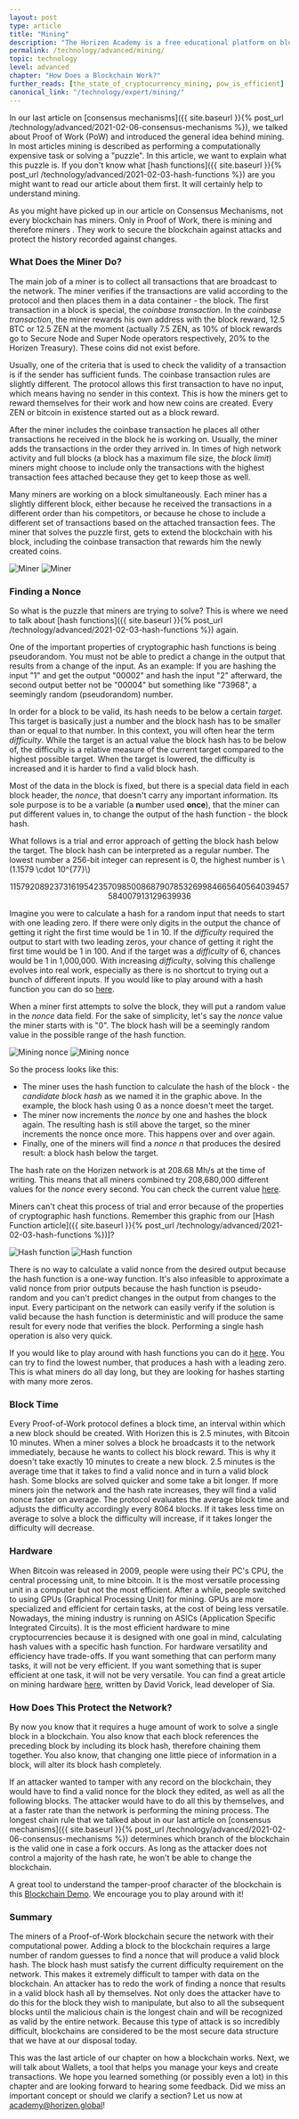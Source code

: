```yaml
---
layout: post
type: article
title: "Mining"
description: "The Horizen Academy is a free educational platform on blockchain technology, cryptocurrency, and privacy. In this article, you learn about how cryptocurrency miners secure the blockchain with their computational power at an advanced level."
permalink: /technology/advanced/mining/
topic: technology
level: advanced
chapter: "How Does a Blockchain Work?"
further_reads: [the_state_of_cryptocurrency_mining, pow_is_efficient]
canonical_link: "/technology/expert/mining/"
---
```


In our last article on [consensus mechanisms]({{ site.baseurl }}{% post_url /technology/advanced/2021-02-06-consensus-mechanisms %}), we talked about Proof of Work (PoW) and introduced the general idea behind mining. In most articles mining is described as performing a computationally expensive task or solving a "puzzle". In this article, we want to explain what this puzzle is.
If you don't know what [hash functions]({{ site.baseurl }}{% post_url /technology/advanced/2021-02-03-hash-functions %}) are you might want to read our article about them first. It will certainly help to understand mining.

As you might have picked up in our article on Consensus Mechanisms, not every blockchain has miners. Only in Proof of Work, there is mining and therefore miners . They work to secure the blockchain against attacks and protect the history recorded against changes.

### What Does the Miner Do?

The main job of a miner is to collect all transactions that are broadcast to the network. The miner verifies if the transactions are valid according to the protocol and then places them in a data container - the block. The first transaction in a block is special, the _coinbase transaction_. In the _coinbase transaction_, the miner rewards his own address with the block reward, 12.5 BTC or 12.5 ZEN at the moment (actually 7.5 ZEN, as 10% of block rewards go to Secure Node and Super Node operators respectively, 20% to the Horizen Treasury). These coins did not exist before.

Usually, one of the criteria that is used to check the validity of a transaction is if the sender has sufficient funds. The coinbase transaction rules are slightly different. The protocol allows this first transaction to have no input, which means having no sender in this context. This is how the miners get to reward themselves for their work and how new coins are created. Every ZEN or bitcoin in existence started out as a block reward.

After the miner includes the coinbase transaction he places all other transactions he received in the block he is working on. Usually, the miner adds the transactions in the order they arrived in. In times of high network activity and full blocks (a block has a maximum file size, the *block limit*) miners might choose to include only the transactions with the highest transaction fees attached because they get to keep those as well. 

Many miners are working on a block simultaneously. Each miner has a slightly different block, either because he received the transactions in a different order than his competitors, or because he chose to include a different set of transactions based on the attached transaction fees. The miner that solves the puzzle first, gets to extend the blockchain with his block, including the coinbase transaction that rewards him the newly created coins.

![Miner](/assets/post_files/technology/advanced/2.6-mining/miner_D.jpg)
![Miner](/assets/post_files/technology/advanced/2.6-mining/miner_M.jpg)

### Finding a Nonce

So what is the puzzle that miners are trying to solve? This is where we need to talk about [hash functions]({{ site.baseurl }}{% post_url /technology/advanced/2021-02-03-hash-functions %}) again.

One of the important properties of cryptographic hash functions is being pseudorandom. You must not be able to predict a change in the output that results from a change of the input. As an example: If you are hashing the input "1" and get the output "00002" and hash the input "2" afterward, the second output better not be "00004" but something like "73968", a seemingly random (pseudorandom) number.

In order for a block to be valid, its hash needs to be below a certain *target*. This target is basically just a number and the block hash has to be smaller than or equal to that number. In this context, you will often hear the term *difficulty*. While the target is an actual value the block hash has to be below of, the difficulty is a relative measure of the current target compared to the highest possible target. When the target is lowered, the difficulty is increased and it is harder to find a valid block hash.

Most of the data in the block is fixed, but there is a special data field in each block header, the _nonce_, that doesn't carry any important information. Its sole purpose is to be a variable (a **n**umber used **once**), that the miner can put different values in, to change the output of the hash function - the block hash.

What follows is a trial and error approach of getting the block hash below the target. The block hash can be interpreted as a regular number. The lowest number a 256-bit integer can represent is 0, the highest number is \\(1.1579 \cdot 10^{77}\\)

<center>
115792089237316195423570985008687907853269984665640564039457584007913129639936
</center>

Imagine you were to calculate a hash for a random input that needs to start with one leading zero. If there were only digits in the output the chance of getting it right the first time would be 1 in 10. If the _difficulty_ required the output to start with two leading zeros, your chance of getting it right the first time would be 1 in 100. And if the target was a _difficulty_ of 6, chances would be 1 in 1,000,000. With increasing _difficulty_, solving this challenge evolves into real work, especially as there is no shortcut to trying out a bunch of different inputs. If you would like to play around with a hash function you can do so [here](https://www.fileformat.info/tool/hash.htm).

When a miner first attempts to solve the block, they will put a random value in the _nonce_ data field. For the sake of simplicity, let's say the _nonce_ value the miner starts with is "0". The block hash will be a seemingly random value in the possible range of the hash function.

![Mining nonce](/assets/post_files/technology/advanced/2.6-mining/hashcash_pow_D.jpg)
![Mining nonce](/assets/post_files/technology/advanced/2.6-mining/hashcash_pow_M.jpg)

So the process looks like this:

- The miner uses the hash function to calculate the hash of the block - the *candidate block hash* as we named it in the graphic above. In the example, the block hash using 0 as a nonce doesn't meet the target.
- The miner now increments the _nonce_ by one and hashes the block again. The resulting hash is still above the target, so the miner increments the nonce once more. This happens over and over again.
- Finally, one of the miners will find a *nonce n* that produces the desired result: a block hash below the target.

The hash rate on the Horizen network is at 208.68 Mh/s at the time of writing. This means that all miners combined try 208,680,000 different values for the _nonce_ every second. You can check the current value [here](https://whattomine.com/coins/185-zen-equihash).

Miners can't cheat this process of trial and error because of the properties of cryptographic hash functions. Remember this graphic from our [Hash Function article]({{ site.baseurl }}{% post_url /technology/advanced/2021-02-03-hash-functions %})]?

![Hash function](/assets/post_files/technology/advanced/2.6-mining/hash_function_D.jpg)
![Hash function](/assets/post_files/technology/advanced/2.6-mining/hash_function_M.jpg)

There is no way to calculate a valid nonce from the desired output because the hash function is a one-way function.
It's also infeasible to approximate a valid nonce from prior outputs because the hash function is pseudo-random and you can't predict changes in the output from changes to the input. Every participant on the network can easily verify if the solution is valid because the hash function is deterministic and will produce the same result for every node that verifies the block. Performing a single hash operation is also very quick.

If you would like to play around with hash functions you can do it [here](https://www.fileformat.info/tool/hash.html). You can try to find the lowest number, that produces a hash with a leading zero. This is what miners do all day long, but they are looking for hashes starting with many more zeros.

### Block Time

Every Proof-of-Work protocol defines a block time, an interval within which a new block should be created. With Horizen this is 2.5 minutes, with Bitcoin 10 minutes. When a miner solves a block he broadcasts it to the network immediately, because he wants to collect his block reward. This is why it doesn't take exactly 10 minutes to create a new block. 2.5 minutes is the average time that it takes to find a valid nonce and in turn a valid block hash. Some blocks are solved quicker and some take a bit longer. If more miners join the network and the hash rate increases, they will find a valid nonce faster on average. The protocol evaluates the average block time and adjusts the difficulty accordingly every 8064 blocks. If it takes less time on average to solve a block the difficulty will increase, if it takes longer the difficulty will decrease.

### Hardware

When Bitcoin was released in 2009, people were using their PC's CPU, the central processing unit, to mine bitcoin. It is the most versatile processing unit in a computer but not the most efficient. After a while, people switched to using GPUs (Graphical Processing Unit) for mining. GPUs are more specialized and efficient for certain tasks, at the cost of being less versatile. Nowadays, the mining industry is running on ASICs (Application Specific Integrated Circuits). It is the most efficient hardware to mine cryptocurrencies because it is designed with one goal in mind, calculating hash values with a specific hash function. For hardware versatility and efficiency have trade-offs. If you want something that can perform many tasks, it will not be very efficient. If you want something that is super efficient at one task, it will not be very versatile. You can find a great article on mining hardware [here](https://blog.sia.tech/the-state-of-cryptocurrency-mining-538004a37f9b), written by David Vorick, lead developer of Sia.

### How Does This Protect the Network?

By now you know that it requires a huge amount of work to solve a single block in a blockchain. You also know that each block references the preceding block by including its block hash, therefore chaining them together. You also know, that changing one little piece of information in a block, will alter its block hash completely.

If an attacker wanted to tamper with any record on the blockchain, they would have to find a valid nonce for the block they edited, as well as all the following blocks. The attacker would have to do all this by themselves, and at a faster rate than the network is performing the mining process. The longest chain rule that we talked about in our last article on [consensus mechanisms]({{ site.baseurl }}{% post_url /technology/advanced/2021-02-06-consensus-mechanisms %}) determines which branch of the blockchain is the valid one in case a fork occurs. As long as the attacker does not control a majority of the hash rate, he won't be able to change the blockchain.

A great tool to understand the tamper-proof character of the blockchain is this [Blockchain Demo](https://blockchaindemo.io/). We encourage you to play around with it!

### Summary

The miners of a Proof-of-Work blockchain secure the network with their computational power. Adding a block to the blockchain requires a large number of random guesses to find a nonce that will produce a valid block hash. The block hash must satisfy the current difficulty requirement on the network. This makes it extremely difficult to tamper with data on the blockchain. An attacker has to redo the work of finding a nonce that results in a valid block hash all by themselves. Not only does the attacker have to do this for the block they wish to manipulate, but also to all the subsequent blocks until the malicious chain is the longest chain and will be recognized as valid by the entire network. Because this type of attack is so incredibly difficult, blockchains are considered to be the most secure data structure that we have at our disposal today.

This was the last article of our chapter on how a blockchain works. Next, we will talk about Wallets, a tool that helps you manage your keys and create transactions. We hope you learned something (or possibly even a lot) in this chapter and are looking forward to hearing some feedback. Did we miss an important concept or should we clarify a section? Let us now at academy@horizen.global!
